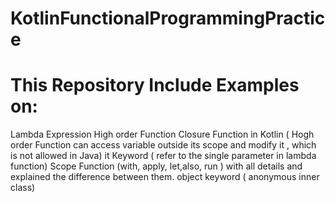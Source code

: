 # KotlinFunctionalProgrammingPractice
# This Repository Include Examples on:
 Lambda Expression
 High order Function
 Closure Function in Kotlin ( Hogh order Function can access variable outside its scope and modify it , which is not allowed in Java)
 it Keyword ( refer to the single parameter in lambda function)
 Scope Function (with, apply, let,also, run ) with all details and explained the difference between them.
 object keyword ( anonymous inner class)
